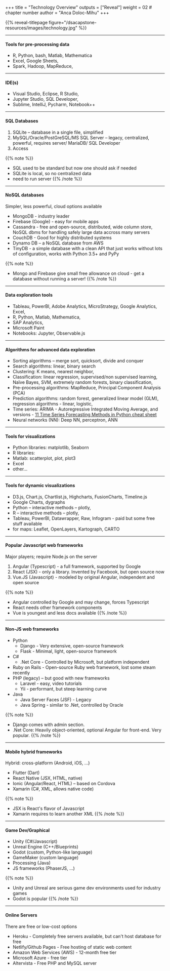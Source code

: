+++
title = "Technology Overview"
outputs = ["Reveal"]
weight = 02 # chapter number
author = "Anca Doloc-Mihu"
+++

{{% reveal-titlepage figure="/dsacapstone-resources/images/technology.jpg" %}}

---

#### Tools for pre-processing data

* R, Python, bash, Matlab, Mathematica
* Excel, Google Sheets, 
* Spark, Hadoop, MapReduce,

---

#### IDE(s)

* Visual Studio, Eclipse, R Studio, 
* Jupyter Studio, SQL Developer, 
* Sublime, IntelliJ, Pycharm, Notebook++

---

#### SQL Databases

1. SQLite – database in a single file, simplified
1. MySQL/Oracle/PostGreSQL/MS SQL Server – legacy, centralized, powerful, requires server/ MariaDB/ SQL Developer
1. Access

{{% note %}}
- SQL used to be standard but now one should ask if needed
- SQLite is local, so no centralized data
- need to run server
{{% /note %}}

---

#### NoSQL databases

Simpler, less powerful, cloud options available

- MongoDB - industry leader
- Firebase (Google) - easy for mobile apps
- Cassandra - free and open-source, distributed, wide column store, NoSQL dbms for handling safely large data accross many servers
- CouchDB - Good for highly distributed systems
- Dynamo DB – a NoSQL database from AWS
- TinyDB - a simple database with a clean API that just works without lots of configuration, works with Python 3.5+ and PyPy

{{% note %}}
- Mongo and Firebase give small free allowance on cloud - get a database without running a server!
{{% /note %}}

---

#### Data exploration tools

- Tableau, PowerBI, Adobe Analytics, MicroStrategy, Google Analytics, Excel, 
- R, Python, Matlab, Mathematica,
- SAP Analytics, 
- Microsoft Paint
- Notebooks: Jupyter, Observable.js  

---

#### Algorithms for advanced data exploration

- Sorting algorithms – merge sort, quicksort, divide and conquer
- Search algorithms: linear, binary search 
- Clustering: K means, nearest neighbor, 
- Classification: linear regression, supervised/non supervised learning, Naïve Bayes, SVM, extremely random forests, binary classification, 
- Pre-processing algorithms: MapReduce, Principal Component Analysis (PCA)
- Prediction algorithms: random forest, generalized linear model (GLM), regression algorithms - linear, logistic, 
- Time series: ARIMA - Autoregressive Integrated Moving Average, and versions - [11 Time Series Forecasting Methods in Python cheat sheet](https://machinelearningmastery.com/time-series-forecasting-methods-in-python-cheat-sheet/)
- Neural networks (NN): Deep NN, perceptron, ANN 

---
#### Tools for visualizations 

- Python libraries: matplotlib, Seaborn
- R libraries: 
- Matlab: scatterplot, plot, plot3
- Excel
- other...

---

#### Tools for dynamic visualizations 

- D3.js, Chart.js, Chartlist.js, Highcharts, FusionCharts, Timeline.js
- Google Charts, dygraphs
- Python – interactive methods – plotly, 
- R – interactive methods – plotly,
- Tableau, PowerBI, Datawrapper, Raw, Infogram - paid but some free stuff available
- for maps: Leaflet, OpenLayers, Kartograph, CARTO

---

#### Popular Javascript web frameworks

Major players; require Node.js on the server

1. Angular (Typescript) - a full framework, supported by Google
1. React (JSX) - only a library. Invented by Facebook, but open source now
1. Vue.JS (Javascript) - modeled by original Angular, independent and open source

{{% note %}}
- Angular controlled by Google and may change, forces Typescript
- React needs other framework components
- Vue is youngest and less docs available
{{% /note %}}

---

#### Non-JS web frameworks

- Python
  - Django - Very extensive, open-source framework
  - Flask - Minimal, light, open-source framework
- C#
  - .Net Core - Controlled by Microsoft, but platform independent
- Ruby on Rails - Open-source Ruby web framework, lost some steam recently
- PHP (legacy) – but good with new frameworks
  - Laravel - easy, video tutorials
  - Yii - performant, but steep learning curve
- Java
  - Java Server Faces (JSF) - Legacy
  - Java Spring - similar to .Net, controlled by Oracle

{{% note %}}
- Django comes with admin section.
- .Net Core: Heavily object-oriented, optional Angular for front-end. Very popular.
{{% /note %}}

---

#### Mobile hybrid frameworks

Hybrid: cross-platform (Android, iOS, …)

- Flutter (Dart)
- React Native (JSX, HTML, native)
- Ionic (Angular/React, HTML) – based on Cordova
- Xamarin (C#, XML, allows native code)

{{% note %}}
- JSX is React's flavor of Javascript
- Xamarin requires to learn another XML
{{% /note %}}


---

#### Game Dev/Graphical

- Unity (C#/Javascript)
- Unreal Engine (C++/Blueprints)
- Godot (custom, Python-like language)
- GameMaker (custom language)
- Processing (Java)
- JS frameworks (PhaserJS, ...)

{{% note %}}
- Unity and Unreal are serious game dev environments used for industry games
- Godot is popular
{{% /note %}}

---

#### Online Servers

There are free or low-cost options

- Heroku - Completely free servers available, but can't host database for free
- Netlify/Github Pages - Free hosting of static web content
- Amazon Web Services (AWS) - 12-month free tier 
- Microsoft Azure - free tier 
- Altervista - Free PHP and MySQL server
